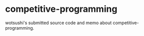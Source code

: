 # competitive-programming

wotsushi's submitted source code and memo about competitive-programming.
